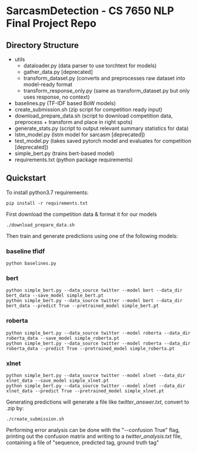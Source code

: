 # SarcasmDetection - CS 7650 NLP Final Project Repo
## Directory Structure
- utils
    - dataloader.py (data parser to use torchtext for models)
    - gather_data.py [deprecated]
    - transform_dataset.py (converts and preprocesses raw dataset into model-ready format
    - transform_response_only.py (same as transform_dataset.py but only uses response, no context)
- baselines.py (TF-IDF based BoW models)
- create_submission.sh (zip script for competition ready input)
- download_prepare_data.sh (script to download competition data, preprocess + transform and place in right spots)
- generate_stats.py (script to output relevant summary statistics for data)
- lstm_model.py (lstm model for sarcasm [deprecated])
- test_model.py (takes saved pytorch model and evaluates for competition [deprecated])
- simple_bert.py (trains bert-based model)
- requirements.txt (python package requirements)

## Quickstart
To install python3.7 requirements:  

    pip install -r requirements.txt

First download the competition data & format it for our models  

    ./download_prepare_data.sh

Then train and generate predictions using one of the following models:  
### baseline tfidf
    python baselines.py

### bert
    python simple_bert.py --data_source twitter --model bert --data_dir bert_data --save_model simple_bert.pt
    python simple_bert.py --data_source twitter --model bert --data_dir bert_data --predict True --pretrained_model simple_bert.pt

### roberta
    python simple_bert.py --data_source twitter --model roberta --data_dir roberta_data --save_model simple_roberta.pt
    python simple_bert.py --data_source twitter --model roberta --data_dir roberta_data --predict True --pretrained_model simple_roberta.pt

### xlnet
    python simple_bert.py --data_source twitter --model xlnet --data_dir xlnet_data --save_model simple_xlnet.pt
    python simple_bert.py --data_source twitter --model xlnet --data_dir xlnet_data --predict True --pretrained_model simple_xlnet.pt

Generating predictions will generate a file like *twitter_answer.txt*, convert to .zip by:  

    ./create_submission.sh


Performing error analysis can be done with the "--confusion True" flag, printing out the confusion matrix and writing to a *twitter_analysis.txt* file, containing a file of "sequence, predicted tag, ground truth tag"
